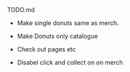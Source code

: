 TODO.md
- Make single donuts same as merch. 
- Make Donuts only catalogue

- Check out pages etc
- Disabel click and collect on on merch
